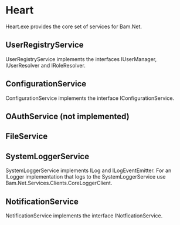 ﻿# Heart

Heart.exe provides the core set of services for Bam.Net.

## UserRegistryService

UserRegistryService implements the interfaces IUserManager, IUserResolver and IRoleResolver.

## ConfigurationService
ConfigurationService implements the interface IConfigurationService.

## OAuthService (not implemented)

## FileService

## SystemLoggerService

SystemLoggerService implements ILog and ILogEventEmitter.  For an ILogger implementation that
logs to the SystemLoggerService use Bam.Net.Services.Clients.CoreLoggerClient.

## NotificationService

NotificationService implements the interface INotficationService.